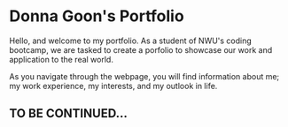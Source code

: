 # Donna Goon's Portfolio

Hello, and welcome to my portfolio. As a student of NWU's coding bootcamp, we are tasked to create a porfolio to showcase our work and application to the real world. 

As you navigate through the webpage, you will find information about me; my work experience, my interests, and my outlook in life.

## TO BE CONTINUED...

